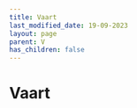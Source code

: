 ```yaml
---
title: Vaart
last_modified_date: 19-09-2023
layout: page
parent: V
has_children: false
---
```


Vaart
=====

